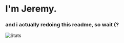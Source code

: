 # I'm Jeremy.
### and i actually redoing this readme, so wait (?

![Stats](https://github-readme-stats.vercel.app/api?username=JeremyBorja&&show_icons=true&title_color=ffffff&icon_color=bb2acf&text_color=daf7dc&bg_color=151515)

